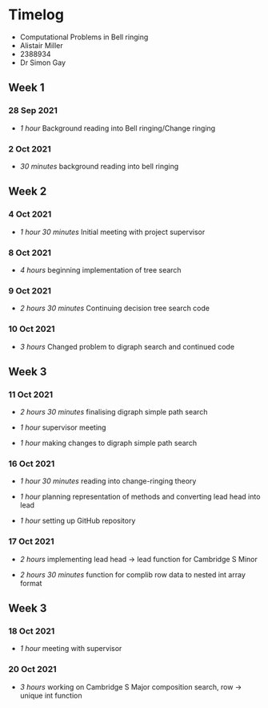 # Timelog

- Computational Problems in Bell ringing
- Alistair Miller
- 2388934
- Dr Simon Gay

## Week 1

### 28 Sep 2021

* *1 hour* Background reading into Bell ringing/Change ringing

### 2 Oct 2021

* *30 minutes* background reading into bell ringing

## Week 2

### 4 Oct 2021

* *1 hour 30 minutes* Initial meeting with project supervisor

### 8 Oct 2021

* *4 hours* beginning implementation of tree search

### 9 Oct 2021

* *2 hours 30 minutes* Continuing decision tree search code

### 10 Oct 2021

* *3 hours* Changed problem to digraph search and continued code

## Week 3

### 11 Oct 2021

* *2 hours 30 minutes* finalising digraph simple path search

* *1 hour* supervisor meeting

* *1 hour* making changes to digraph simple path search

### 16 Oct 2021

* *1 hour 30 minutes* reading into change-ringing theory

* *1 hour* planning representation of methods and converting lead head into lead

* *1 hour* setting up GitHub repository

### 17 Oct 2021

* *2 hours* implementing lead head -> lead function for Cambridge S Minor

* *2 hours 30 minutes* function for complib row data to nested int array format

## Week 3

### 18 Oct 2021

* *1 hour* meeting with supervisor

### 20 Oct 2021

* *3 hours* working on Cambridge S Major composition search, row -> unique int function


